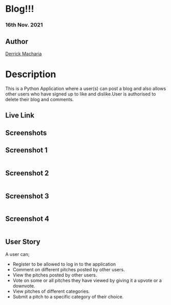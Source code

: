 # Blog!!!

### 16th Nov. 2021

## Author

[Derrick Macharia](https://github.com/derrickmacharia)

# Description
This is a Python Application where a user(s) can post a blog and also allows other users who have signed up to like and dislike.User is authorised to delete their blog and comments.


## Live Link


## Screenshots

## Screenshot 1
<img src="">

## Screenshot 2
<img src="">

## Screenshot 3
<img src="">

## Screenshot 4
<img src="">

## User Story
  A user can;
* Register to be allowed to log in to the application
* Comment on different pitches posted by other users.
* View the pitches posted by other users.
* Vote on some or all pitches they have viewed by giving it a upvote or a downvote.
* View pitches of different categories.
* Submit a pitch to a specific category of their choice.
